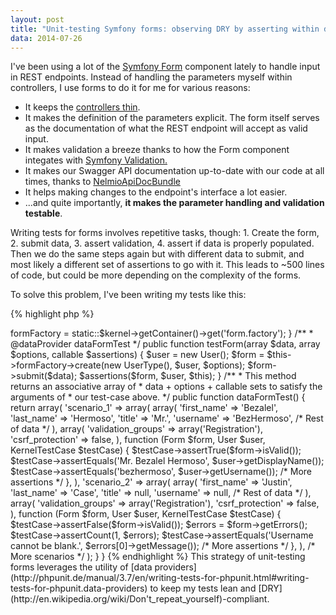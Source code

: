 ```yaml
---
layout: post
title: "Unit-testing Symfony forms: observing DRY by asserting within data providers "
data: 2014-07-26
---
```


I've been using a lot of the [Symfony Form](http://symfony.com/doc/current/book/forms.html) component lately to handle
input in REST endpoints.
Instead of handling the parameters myself within controllers, I use forms to do it for me for various reasons:

* It keeps the [controllers thin](http://www.slideshare.net/damiansromek/thin-controllers-fat-models-proper-code-structure-for-mvc).
* It makes the definition of the parameters explicit. The form itself serves as the documentation of what the REST endpoint will
accept as valid input.
* It makes validation a breeze thanks to how the Form component integates with [Symfony Validation.](http://symfony.com/doc/current/book/validation.html)
* It makes our Swagger API documentation up-to-date with our code at all times,
thanks to [NelmioApiDocBundle](https://github.com/nelmio/NelmioApiDocBundle)
* It helps making changes to the endpoint's interface a lot easier.
* ...and quite importantly, __it makes the parameter handling and validation testable__.

<!--stop-->
Writing tests for forms involves repetitive tasks, though: 1. Create the form, 2. submit data, 3. assert validation, 4. assert
if data is properly populated. Then we do the same steps again but with different data to submit, and most likely a different
set of assertions to go with it. This leads to ~500 lines of code, but could be more depending on the complexity of the forms.

To solve this problem, I've been writing my tests like this:

{% highlight php %}
<?php

class UserFormTest extends KernelTestCase
{
    protected $formFactory;

    public function setUp()
    {
        static::bootKernel();
        $this->formFactory = static::$kernel->getContainer()->get('form.factory');
    }

    /**
     * @dataProvider dataFormTest
     */
    public function testForm(array $data, array $options, callable $assertions)
    {
        $user = new User();
        $form = $this->formFactory->create(new UserType(), $user, $options);
        $form->submit($data);
        $assertions($form, $user, $this);
    }

    /**
     * This method returns an associative array of
     * data + options + callable sets to satisfy the arguments of
     * our test-case above.
     */
    public function dataFormTest()
    {
        return array(
            'scenario_1' => array(
                array(
                    'first_name' => 'Bezalel',
                    'last_name' => 'Hermoso',
                    'title' => 'Mr.',
                    'username' => 'BezHermoso',
                    /* Rest of data */
                ),
                array(
                    'validation_groups' => array('Registration'),
                    'csrf_protection' => false,
                ),
                function (Form $form, User $user, KernelTestCase $testCase) {
                    $testCase->assertTrue($form->isValid());
                    $testCase->assertEquals('Mr. Bezalel Hermoso', $user->getDisplayName());
                    $testCase->assertEquals('bezhermoso', $user->getUsername());
                    /* More assertions */
                },
            ),
            'scenario_2' => array(
                array(
                    'first_name' => 'Justin',
                    'last_name' => 'Case',
                    'title' => null,
                    'username' => null,
                    /* Rest of data */
                ),
                array(
                    'validation_groups' => array('Registration'),
                    'csrf_protection' => false,
                ),
                function (Form $form, User $user, KernelTestCase $testCase) {
                    $testCase->assertFalse($form->isValid());
                    $errors = $form->getErrors();
                    $testCase->assertCount(1, $errors);
                    $testCase->assertEquals('Username cannot be blank.', $errors[0]->getMessage());
                    /* More assertions */
                },
            ),
            /* More scenarios */
        );
    }
}
{% endhighlight %}

This strategy of unit-testing forms leverages the utility of [data providers](http://phpunit.de/manual/3.7/en/writing-tests-for-phpunit.html#writing-tests-for-phpunit.data-providers)
to keep my tests lean and [DRY](http://en.wikipedia.org/wiki/Don't_repeat_yourself)-compliant.
